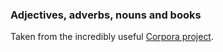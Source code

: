 ### Adjectives, adverbs, nouns and books

Taken from the incredibly useful [Corpora project](https://github.com/dariusk/corpora).
